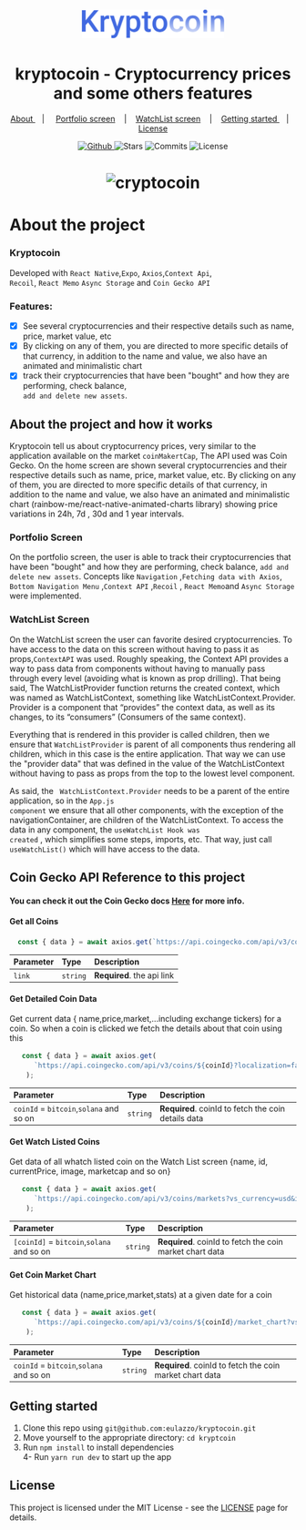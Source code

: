 <h1 align="center">
   <img alt="kryptocoin" src="github/logo.svg" width="250px"  />
</h1>
  
<div align="center">
  <h1>kryptocoin - Cryptocurrency prices and some others features</h1>
</div>

<p align="center" >
  <a href="#about-the-project-and-how-it-works"> About </a> &nbsp;&nbsp;&nbsp;| &nbsp;&nbsp;&nbsp;
  <a href="#portfolio-screen">Portfolio screen</a> &nbsp;&nbsp;&nbsp;|&nbsp;&nbsp;&nbsp;
  <a href="#watchlist-screen">WatchList screen</a> &nbsp;&nbsp;&nbsp;|&nbsp;&nbsp;&nbsp;
  <a href="#getting-started"> Getting started </a> &nbsp;&nbsp;&nbsp;|&nbsp;&nbsp;&nbsp;
  <a href="#license">License</a>
</p>

<p align="center">
  <a href="https://github.com/eulazzo" target="_blank">
    <img src="https://img.shields.io/static/v1?label=author&message=eulazzo&color=000&labelColor=16c784" alt="Github"> 
  </a>
    <img src="https://img.shields.io/github/stars/eulazzo/kryptocoin?color=000&labelColor=16c784" alt="Stars">
  <img src="https://img.shields.io/github/last-commit/eulazzo/kryptocoin?color=000&labelColor=16c784" alt="Commits">
  <img src="https://img.shields.io/static/v1?label=license&message=MIT&color=000&labelColor=16c784" alt="License">
</p>


<h1 align="center">
   <img alt="cryptocoin" src="github/crypto.gif" width="250px" />
</h1>


# About the project

### Kryptocoin
<p>Developed with <code>React Native</code>,<code>Expo</code>, <code>Axios</code>,<code>Context Api</code>,</br><code>Recoil</code>, <code>React Memo</code> <code>Async Storage</code>  and  <code>Coin Gecko API</code></p></p> 

### Features:
- [X] See several cryptocurrencies and their respective details such as name, price, market value, etc
- [X] By clicking on any of them, you are directed to more specific details of that currency, in addition to the name and value, we also have an animated and minimalistic chart
- [X] track their cryptocurrencies that have been "bought" and how they are performing, check balance,</br> <code>add and delete new assets</code>.
 
## About the project and how it works

<p>

  Kryptocoin tell us about cryptocurrency prices, very similar to the application available on the market `coinMakertCap`, The API used was Coin Gecko. On the home screen are shown several cryptocurrencies and their respective details such as name, price, market value, etc. By clicking on any of them, you are directed to more specific details of that currency, in addition to the name and value, we also have an animated and minimalistic chart (rainbow-me/react-native-animated-charts library) showing price variations in 24h, 7d , 30d and 1 year intervals.
</p>
   
### Portfolio Screen
<p>
On the portfolio screen, the user is able to track their cryptocurrencies that have been "bought" and how they are performing, check balance, <code>add and delete new assets</code>. Concepts like  <code>Navigation</code> ,<code>Fetching data with Axios</code>, <code>Bottom Navigation Menu</code> ,<code>Context API</code>  ,<code>Recoil</code>   , <code>React Memo</code>and <code>Async Storage</code> were implemented.
</p>
   
### WatchList Screen
<p>
   On the WatchList screen the user can favorite desired cryptocurrencies.
To have access to the data on this screen without having to pass it as props,<code>ContextAPI</code> was used. Roughly speaking, the Context API provides a way to pass data from components without having to manually pass through every level (avoiding what is known as prop drilling). That being said,  The WatchListProvider function returns the created context, which was named as WatchListContext, something like WatchListContext.Provider. Provider is a component that “provides” the context data, as well as its changes, to its “consumers” (Consumers of the same context).
   
   
  Everything that is rendered in this provider is called children, then we ensure that <code>WatchListProvider</code>  is parent of all components thus rendering all children, which in this case is the entire application. That way we can use the "provider data" that was defined in the value of the WatchListContext without having to pass as props from the top to the lowest level component. 
   
   As said, the <code> WatchListContext.Provider</code> needs to be a parent of the entire application, so in the <code>App.js component</code> we ensure that all other components, with the exception of the navigationContainer, are children of the WatchListContext. To access the data in any component, the <code>useWatchList Hook was created</code>  , which simplifies some steps, imports, etc. That way, just call  <code>useWatchList()</code>  which will have access to the data.
<p/>
  
</p>


## Coin Gecko API Reference to this project

#### You can check it out the Coin Gecko docs <a href="https://www.coingecko.com/en/api/documentation">Here</a> for more info.

#### Get all Coins

```js
  const { data } = await axios.get(`https://api.coingecko.com/api/v3/coins/list?include_platform=false`)
```

| Parameter | Type     | Description                |
| :-------- | :------- | :------------------------- |
| `link`    | `string` | **Required**. the api link |

#### Get Detailed Coin Data

<p>Get current data { name,price,market,...including exchange tickers) for a coin. So when a coin is clicked we fetch the details about that coin using this </ṕ>


```js
   const { data } = await axios.get(
      `https://api.coingecko.com/api/v3/coins/${coinId}?localization=false&tickers=true&market_data=true&community_data=false&developer_data=false&sparkline=false`
    );
```
 
| Parameter                                | Type        | Description                                          |
| :----------------------------------------| :-------    | :----------------------------------------------------|
| `coinId` = `bitcoin`,`solana` and so on  | `string`    | **Required**. coinId to fetch the coin details data  |

#### Get Watch Listed Coins

<p>Get data of all whatch listed coin on the Watch List screen {name, id, currentPrice, image, marketcap and so on}</ṕ>


```js
   const { data } = await axios.get(
      `https://api.coingecko.com/api/v3/coins/markets?vs_currency=usd&ids=${coinIds}&order=market_cap_desc&per_page=50&page=${pageNumber}&sparkline=false&price_change_percentage=24h`
    );
```
 
| Parameter                                | Type        | Description                                          |
| :----------------------------------------| :-------    | :----------------------------------------------------|
| `[coinId]` = `bitcoin`,`solana` and so on  | `string`    | **Required**. coinId to fetch the coin market chart data       |



#### Get Coin Market Chart

<p>Get historical data (name,price,market,stats) at a given date for a coin</ṕ>


```js
   const { data } = await axios.get(
      `https://api.coingecko.com/api/v3/coins/${coinId}/market_chart?vs_currency=usd&days=${selectedRange}&interval=hourly`
    );
```
 
| Parameter                                | Type        | Description                                          |
| :----------------------------------------| :-------    | :----------------------------------------------------|
| `coinId` = `bitcoin`,`solana` and so on  | `string`    | **Required**. coinId to fetch the coin market chart data       |


## Getting started

1. Clone this repo using `git@github.com:eulazzo/kryptocoin.git`
2. Move yourself to the appropriate directory: `cd kryptcoin`
3. Run `npm install` to install dependencies </br>
4- Run `yarn run dev` to start up the app  

 
## License

This project is licensed under the MIT License - see the [LICENSE](https://opensource.org/licenses/MIT) page for details.


